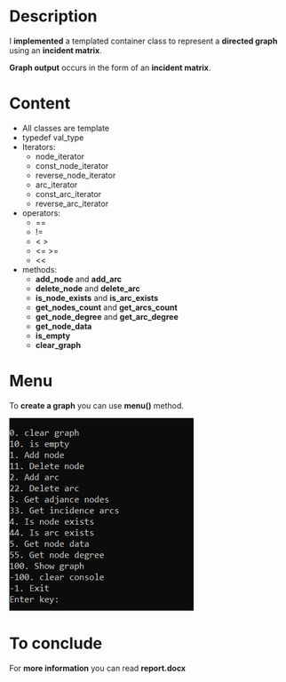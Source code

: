 # Description

I **implemented** a templated container class to represent a **directed graph** using an **incident matrix**.

**Graph output** occurs in the form of an **incident matrix**.

# Content
- All classes are template
- typedef val_type
- Iterators:
  - node_iterator
  - const_node_iterator
  - reverse_node_iterator
  - arc_iterator
  - const_arc_iterator
  - reverse_arc_iterator
- operators:
  - ==
  - !=
  - < >
  - <= >=
  - <<
- methods:
  - __add_node__ and __add_arc__
  - __delete_node__ and __delete_arc__
  - __is_node_exists__ and __is_arc_exists__
  - __get_nodes_count__ and __get_arcs_count__
  - __get_node_degree__ and __get_arc_degree__
  - __get_node_data__
  - __is_empty__
  - __clear_graph__

# Menu

To **create a graph** you can use **menu()** method. 

![Menu](graph-container/src/menu.png)

# To conclude

For **more information** you can read **report.docx**